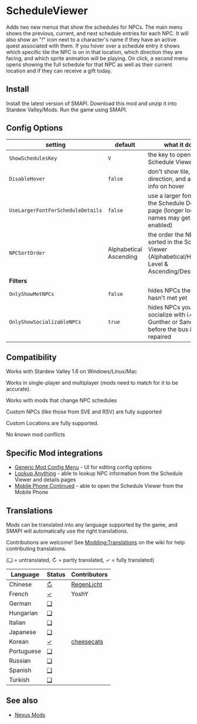 # ScheduleViewer
Adds two new menus that show the schedules for NPCs. The main menu shows the previous, current, and next schedule entries for each NPC. It will also show an "!" icon next to a character's name if they have an active quest associated with them. If you hover over a schedule entry it shows which specific tile the NPC is on in that location, which direction they are facing, and which sprite animation will be playing. On click, a second menu opens showing the full schedule for that NPC as well as their current location and if they can receive a gift today.

## Install
Install the latest version of SMAPI.
Download this mod and unzip it into Stardew Valley/Mods.
Run the game using SMAPI.

## Config Options
| setting                           | default                | what it does                                                                                           |
|-----------------------------------|------------------------|--------------------------------------------------------------------------------------------------------|
| `ShowSchedulesKey`                | `V`                    | the key to open the Schedule Viewer                                                                    |
| `DisableHover`                    | `false`                | don't show tile, facing direction, and animation info on hover                                         |
| `UseLargerFontForScheduleDetails` | `false`                | use a larger font size on the Schedule Details page (longer location names may get cut off if enabled) |
| `NPCSortOrder`                    | Alphabetical Ascending | the order the NPCs are sorted in the Schedule Viewer (Alphabetical/Heart Level & Ascending/Descending) |
| **Filters**                                                                                                                                                         |
| `OnlyShowMetNPCs`                 | `false`                | hides NPCs the farmer hasn't met yet                                                                   |
| `OnlyShowSocializableNPCs`        | `true`                 | hides NPCs you can't socialize with i.e. Gunther or Sandy before the bus is repaired                   |

## Compatibility
Works with Stardew Valley 1.6 on Windows/Linux/Mac

Works in single-player and multiplayer (mods need to match for it to be accurate).

Works with mods that change NPC schedules

Custom NPCs (like those from SVE and RSV) are fully supported

Custom Locations are fully supported.

No known mod conflicts

## Specific Mod integrations
 * [Generic Mod Config Menu](https://www.nexusmods.com/stardewvalley/mods/5098) - UI for editing config options
 * [Lookup Anything](https://www.nexusmods.com/stardewvalley/mods/541) - able to lookup NPC information from the Schedule Viewer and details pages
 * [Mobile Phone Continued](https://www.nexusmods.com/stardewvalley/mods/21017) - able to open the Schedule Viewer from the Mobile Phone

## Translations
<!--

    This section is auto-generated using a script, there's no need to edit it manually.
    https://github.com/Pathoschild/StardewScripts/tree/main/create-translation-summary

-->
Mods can be translated into any language supported by the game, and SMAPI will automatically
use the right translations.

Contributions are welcome! See [Modding:Translations](https://stardewvalleywiki.com/Modding:Translations)
on the wiki for help contributing translations.

(❑ = untranslated, ↻ = partly translated, ✓ = fully translated)

Language   | Status                            | Contributors
-----------|-----------------------------------|--------------------------------------------------------
Chinese    | [↻](ScheduleViewer/i18n/zh.json) | [RegenLicht](https://www.nexusmods.com/users/102031818) 
French     | [✓](ScheduleViewer/i18n/fr.json) | YoshY
German     | [❑](ScheduleViewer/i18n) | &nbsp;
Hungarian  | [❑](ScheduleViewer/i18n) | &nbsp;
Italian    | [❑](ScheduleViewer/i18n) | &nbsp;
Japanese   | [❑](ScheduleViewer/i18n) | &nbsp;
Korean     | [✓](ScheduleViewer/i18n/ko.json) | [cheesecats](https://www.nexusmods.com/users/88438538) 
Portuguese | [❑](ScheduleViewer/i18n) | &nbsp;
Russian    | [❑](ScheduleViewer/i18n) | &nbsp;
Spanish    | [❑](ScheduleViewer/i18n) | &nbsp;
Turkish    | [❑](ScheduleViewer/i18n) | &nbsp;

## See also
 * [Nexus Mods](https://www.nexusmods.com/stardewvalley/mods/19305)